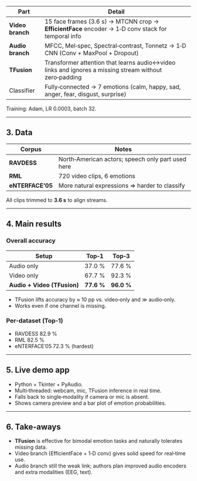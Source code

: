 
| Part | Detail |
|------|--------|
|**Video branch**|15 face frames (3.6 s) → MTCNN crop → **EfficientFace** encoder → 1‑D conv stack for temporal info|
|**Audio branch**|MFCC, Mel‑spec, Spectral‑contrast, Tonnetz → 1‑D CNN (Conv + MaxPool + Dropout)|
|**TFusion**|Transformer attention that learns audio↔video links and ignores a missing stream without zero‑padding|
|Classifier|Fully‑connected → 7 emotions (calm, happy, sad, anger, fear, disgust, surprise)|

Training: Adam, LR 0.0003, batch 32.

---

## 3.  Data

| Corpus | Notes |
|--------|-------|
|**RAVDESS**|North‑American actors; speech only part used here|
|**RML**|720 video clips, 6 emotions|
|**eNTERFACE’05**|More natural expressions ⇒ harder to classify|

All clips trimmed to **3.6 s** to align streams.

---

## 4.  Main results

### Overall accuracy

| Setup | Top‑1 | Top‑3 |
|-------|-------|-------|
|Audio only|37.0 %|77.6 %|
|Video only|67.7 %|92.3 %|
|**Audio + Video (TFusion)**|**77.6 %**|**96.0 %**|

* TFusion lifts accuracy by ≈ 10 pp vs. video‑only and ≫ audio‑only.  
* Works even if one channel is missing.

### Per‑dataset (Top‑1)

* RAVDESS 82.9 %  
* RML 82.5 %  
* eNTERFACE’05 72.3 % (hardest)

---

## 5.  Live demo app

* Python + Tkinter + PyAudio.  
* Multi‑threaded: webcam, mic, TFusion inference in real time.  
* Falls back to single‑modality if camera or mic is absent.  
* Shows camera preview and a bar plot of emotion probabilities.

---

## 6.  Take‑aways

* **TFusion** is effective for bimodal emotion tasks and naturally tolerates missing data.  
* Video branch (EfficientFace + 1‑D conv) gives solid speed for real‑time use.  
* Audio branch still the weak link; authors plan improved audio encoders and extra modalities (EEG, text).

